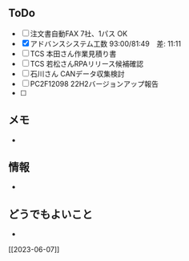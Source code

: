 ## ToDo
- [ ] 注文書自動FAX 7社、1パス OK
- [x] アドバンスシステム工数 93:00/81:49　差: 11:11
- [ ] TCS 本田さん作業見積り書
- [ ] TCS 若松さんRPAリリース候補確認
- [ ] 石川さん CANデータ収集検討
- [ ] PC2F12098 22H2バージョンアップ報告
- [ ] 


## メモ
- 


## 情報
- 


## どうでもよいこと
- 


[[2023-06-07]]

